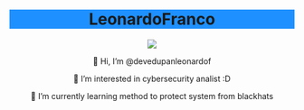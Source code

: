 


<h1 style="background:DodgerBlue;" align="center">Leonardo<strong>Franco</strong></h1>

  <div align="center">
<img align="center" src='https://w7.pngwing.com/pngs/630/299/png-transparent-computer-icons-hacker-black-hat-briefings-hacker-man-miscellaneous-blue-text-thumbnail.png'>
  
<p>👋 Hi, I’m @devedupanleonardof</p>
<p>👀 I’m interested in cybersecurity analist :D</p>
<p>🌱 I’m currently learning method to protect system from blackhats</p>

</div>

